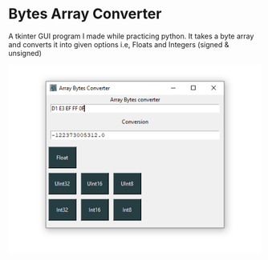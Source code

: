 # Bytes Array Converter
A tkinter GUI program I made while practicing python. It takes a byte array and converts it into given options i.e, Floats and Integers (signed &amp; unsigned)

![alt text](https://github.com/AliK3112/bytesArrayConverter/blob/main/bytesArray.PNG?raw=true)
